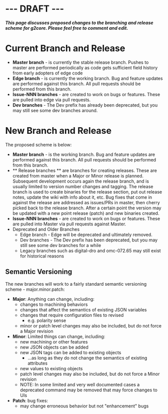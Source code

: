 # --- DRAFT ---
_**This page discusses proposed changes to the branching and release scheme for g2core. Please feel free to comment and edit.**_

# Current Branch and Release
* **Master branch** - is currently the stable release branch. Pushes to master are performed periodically as code gets sufficient field history from early adopters of edge code
* **Edge branch** - is currently the working branch. Bug and feature updates are performed against this branch. All pull requests should be performed from this branch.
* **Issue-NNN branches** - are created to work on bugs or features. These are pulled into edge via pull requests. 
* **Dev branches** - The Dev prefix has already been deprecated, but you may still see some dev branches around.

# New Branch and Release
The proposed scheme is below:
* **Master branch** - is the working branch. Bug and feature updates are performed against this branch. All pull requests should be performed from this branch.
* ** Release branches ** are branches for creating releases. These are created from master when a Major or Minor release is planned. Subsequent development occurs again the release branch, and is usually limited to version number changes and tagging. The release branch  is used to create binaries for the release section, put out release notes, update the wiki with info about it, etc. Bug fixes that come in against the release are addressed as issues/PRs in master, then cherry picked back to the release branch. After a certain point the version may be updated with a new point release (patch) and new binaries created.
* **Issue-NNN branches** - are created to work on bugs or features. These are pulled into Master via pull requests against Master.
* Deprecated and Older Branches
  * Edge branch - Edge will be deprecated and ultimately removed. 
  * Dev branches - The Dev prefix has been deprecated, but you may still see some dev branches for a while
  * Legacy branches such as digital-dro and omc-072.65 may still exist for historical reasons

## Semantic Versioning
The new branches will work to a fairly standard semantic versioning scheme - major.minor.patch:
* **Major**: Anything can change, including:
  * changes to machining behaviors
  * changes that affect the semantics of existing JSON variables
  * changes that require configuration files to revised
    * e.g. polarity sense
  * minor or patch level changes may also be included, but do not force a Major revision
* **Minor**: Limited things can change, including:
  * new machining or other features
  * new JSON objects can be added
  * new JSON tags can be added to existing objects
    * ...as long as they do not change the semantics of existing attributes
  * new values to existing objects
  * patch level changes may also be included, but do not force a Minor revision 
  * NOTE: In some limited and very well documented cases a deprecated command may be removed that may force changes to UIs 
* **Patch**: bug fixes:
  * may change erroneous behavior but not "enhancement" bugs
 

